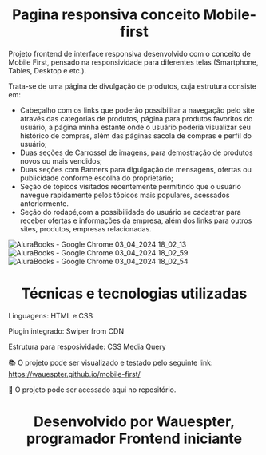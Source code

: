 <h1 align= "center"> Pagina responsiva conceito Mobile-first </h1>

  Projeto frontend de interface responsiva desenvolvido com o conceito de Mobile First, pensado na responsividade para diferentes telas (Smartphone, Tables, Desktop e etc.).

   Trata-se de uma página de divulgação de produtos, cuja estrutura consiste em:
* Cabeçalho com os links que poderão possibilitar a navegação pelo site através das categorias de produtos, página para produtos favoritos do usuário, a página minha estante onde o usuário poderia visualizar seu histórico de compras, além das páginas sacola de compras e perfil do usuário;
* Duas seções de Carrossel de imagens, para demostração de produtos novos ou mais vendidos;
* Duas seções com Banners para digulgação de mensagens, ofertas ou publicidade conforme escolha do proprietário;
* Seção de tópicos visitados recentemente permitindo que o usuário navegue rapidamente pelos tópicos mais populares, acessados anteriormente.
* Seção do rodapé,com a possibilidade do usuário se cadastrar para receber ofertas e informações da empresa, além dos links para outros sites, produtos, empresas relacionadas.

![AluraBooks - Google Chrome 03_04_2024 18_02_13](https://github.com/Wauespter/mobile-first/assets/146996798/cb3859a8-ebfd-4fea-90f6-fbff3c7b9197)
![AluraBooks - Google Chrome 03_04_2024 18_02_59](https://github.com/Wauespter/mobile-first/assets/146996798/97c7056d-7db1-458a-a5f0-206391b22121)
![AluraBooks - Google Chrome 03_04_2024 18_02_54](https://github.com/Wauespter/mobile-first/assets/146996798/785914d4-d1c5-425f-a24b-08704cf91874)

<h1 align= "center"> Técnicas e tecnologias utilizadas </h1>

Linguagens: HTML e CSS

Plugin integrado: Swiper from CDN

Estrutura para resposividade: CSS Media Query

📚 O projeto pode ser visualizado e testado pelo seguinte link: https://wauespter.github.io/mobile-first/

📁 O projeto pode ser acessado aqui no repositório.

<h1 align= "center">Desenvolvido por Wauespter, programador Frontend iniciante</h1>
